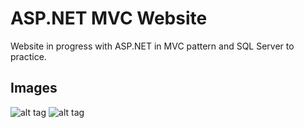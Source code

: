 <h1>ASP.NET MVC Website</h1>
<p>Website in progress with ASP.NET in MVC pattern and SQL Server to practice.</p>

<h2>Images</h2>

![alt tag](https://i.imgur.com/GBDNfwP.png)
![alt tag](https://i.imgur.com/ATqVENx.png)
